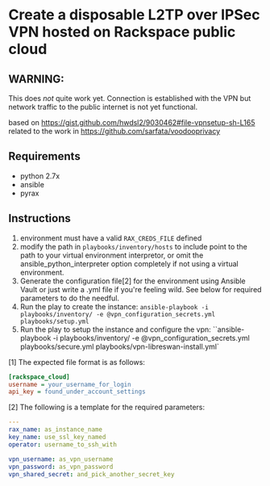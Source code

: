 # Create a disposable L2TP over IPSec VPN hosted on Rackspace public cloud

WARNING:
---
This does *not* quite work yet. Connection is established with the VPN but network traffic to the public internet is not yet functional.

based on https://gist.github.com/hwdsl2/9030462#file-vpnsetup-sh-L165
related to the work in
https://github.com/sarfata/voodooprivacy

Requirements
---

- python 2.7x
- ansible
- pyrax

Instructions
---
1. environment must have a valid `RAX_CREDS_FILE` defined
2. modify the path in `playbooks/inventory/hosts` to include point to the path to your virtual environment interpretor, or omit the ansible_python_interpreter option completely if not using a virtual environment.
3. Generate the configuration file[2] for the environment using Ansible Vault or just write a .yml file if you're feeling wild. See below for required parameters to do the needful.
4. Run the play to create the instance: `ansible-playbook -i playbooks/inventory/ -e @vpn_configuration_secrets.yml playbooks/setup.yml`
5. Run the play to setup the instance and configure the vpn: ``ansible-playbook -i playbooks/inventory/ -e @vpn_configuration_secrets.yml playbooks/secure.yml playbooks/vpn-libreswan-install.yml` 

[1]
The expected file format is as follows:
```ini
[rackspace_cloud]
username = your_username_for_login
api_key = found_under_account_settings
```

[2]
The following is a template for the required parameters:
```yml
---
rax_name: as_instance_name
key_name: use_ssl_key_named
operator: username_to_ssh_with

vpn_username: as_vpn_username
vpn_password: as_vpn_password
vpn_shared_secret: and_pick_another_secret_key
```

